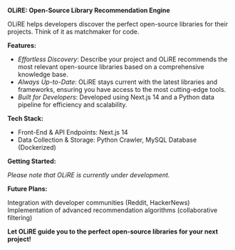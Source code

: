 **OLiRE: Open-Source Library Recommendation Engine**

OLiRE helps developers discover the perfect open-source libraries for their projects.
Think of it as matchmaker for code.

**Features:**

- *Effortless Discovery*: Describe your project and OLiRE recommends the most relevant open-source libraries based on a comprehensive knowledge base.
- *Always Up-to-Date*: OLiRE stays current with the latest libraries and frameworks, ensuring you have access to the most cutting-edge tools.
- *Built for Developers*: Developed using Next.js 14 and a Python data pipeline for efficiency and scalability.

**Tech Stack:**

- Front-End & API Endpoints: Next.js 14
- Data Collection & Storage: Python Crawler, MySQL Database (Dockerized)

**Getting Started:**

_Please note that OLiRE is currently under development._

**Future Plans:**

Integration with developer communities (Reddit, HackerNews)
Implementation of advanced recommendation algorithms (collaborative filtering)

**Let OLiRE guide you to the perfect open-source libraries for your next project!**
